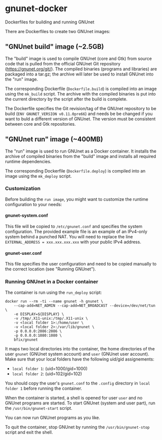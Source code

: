 # gnunet-docker
Dockerfiles for building and running GNUnet

There are Dockerfiles to create two GNUnet images:

## "GNUnet build" image (~2.5GB)

The "build" image is used to compile GNUnet (core and Gtk) from source code
that is pulled from the official GNUnet Git repository (https://gnunet.org/git/).
The compiled binaries (programs and libraries) are packaged into a tar.gz; the
archive will later be used to install GNUnet into the "run" image.

The corresponding Dockerfile (`Dockerfile.build`) is compiled into an image
using the `mk_build` script. The archive with the compiled binaries is put
into the current directory by the script after the build is complete.

The Dockerfile specifies the Git revision/tag of the GNUnet repository to be
build (`ENV GNUNET_VERSION v0.11.0pre66`) and needs be be changed if you want
to buld a different version of GNUnet. The version must be consistent between
core and Gtk repositories.

## "GNUnet run" image (~400MB)

The "run" image is used to run GNUnet as a Docker container. It installs the
archive of compiled binaries from the "build" image and installs all
required runtime dependencies.

The corresponding Dockerfile (`Dockerfile.deploy`) is compiled into an image
using the `mk_deploy` script.

### Customization

Before building the `run image`, you might want to customize the runtime
configuration to your needs:

#### gnunet-system.conf

This file will be copied to `/etc/gnunet.conf` and specifies the system
configuration. The provided example file is an example of an IPv4-only
system behind a punched NAT. You will need to replace the line
`EXTERNAL_ADDRESS = xxx.xxx.xxx.xxx` with your public IPv4 address.

#### gnunet-user.conf

This file specifies the user configuration and need to be copied manually
to the correct location (see "Running GNUnet").

### Running GNUnet in a Docker container

The container is run using the `run_deploy` script:

    docker run --rm -ti --name gnunet -h gnunet \
        --cap-add=NET_ADMIN --cap-add=NET_BROADCAST --device=/dev/net/tun \
        -e DISPLAY=${DISPLAY} \
        -v /tmp/.X11-unix:/tmp/.X11-unix \
        -v <local folder 1>:/home/user \
        -v <local folder 2>:/var/lib/gnunet \
        -p 0.0.0.0:2086:2086 \
        -p 0.0.0.0:1080:1080 \
        bfix/gnunet

It maps two local directories into the container, the home directories of the
user `gnunet` (GNUnet system account) and `user` (GNUnet user account). Make
sure that your local folders have the following uid/gid assignements:

* `local folder 1`: (uid=1000/gid=1000)
* `local folder 2`: (uid=102/gid=102)

You should copy the user's `gnunet.conf` to the `.config` directory in
`local folder 1` before running the container.

When the container is started, a shell is opened for user `user` and no GNUnet
programs are started. To start GNUnet (system and user part), run the
`/usr/bin/gnunet-start` script.

You can now run GNUnet programs as you like.

To quit the container, stop GNUnet by running the `/usr/bin/gnunet-stop` script
and exit the shell.

